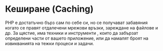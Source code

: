 # Кеширане (Caching)

PHP е достатъчно бърз сам по себе си, но се получават забавяния когато се правят отдалечени мрежови връзки, зареждане на файлове и др.
За щястие, има техники и инструменти , които да забързат определени части от вашето приложение, или да намалят броят на извикванията на тежки процеси и задачи.
